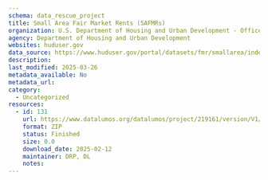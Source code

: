 ```yaml
---
schema: data_rescue_project 
title: Small Area Fair Market Rents (SAFMRs)
organization: U.S. Department of Housing and Urban Development - Office of Policy Development and Research
agency: Department of Housing and Urban Development
websites: huduser.gov
data_source: https://www.huduser.gov/portal/datasets/fmr/smallarea/index.html
description: 
last_modified: 2025-03-26
metadata_available: No
metadata_url: 
category:
  - Uncategorized
resources:
  - id: 131
    url: https://www.datalumos.org/datalumos/project/219161/version/V1/view
    format: ZIP
    status: Finished
    size: 0.0
    download_date: 2025-02-12
    maintainer: DRP, DL
    notes: 
---
```

